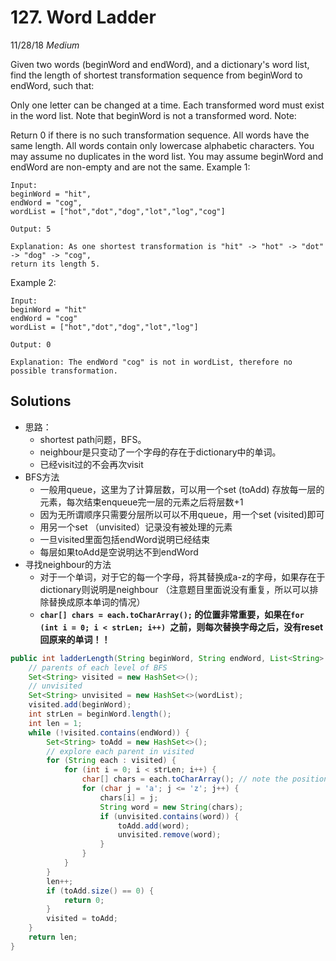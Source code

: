 # 127. Word Ladder
11/28/18
*Medium*

Given two words (beginWord and endWord), and a dictionary's word list, find the length of shortest transformation sequence from beginWord to endWord, such that:

Only one letter can be changed at a time.
Each transformed word must exist in the word list. Note that beginWord is not a transformed word.
Note:

Return 0 if there is no such transformation sequence.
All words have the same length.
All words contain only lowercase alphabetic characters.
You may assume no duplicates in the word list.
You may assume beginWord and endWord are non-empty and are not the same.
Example 1:
```
Input:
beginWord = "hit",
endWord = "cog",
wordList = ["hot","dot","dog","lot","log","cog"]

Output: 5

Explanation: As one shortest transformation is "hit" -> "hot" -> "dot" -> "dog" -> "cog",
return its length 5.
```
Example 2:
```
Input:
beginWord = "hit"
endWord = "cog"
wordList = ["hot","dot","dog","lot","log"]

Output: 0

Explanation: The endWord "cog" is not in wordList, therefore no possible transformation.
```

## Solutions
* 思路：
  - shortest path问题，BFS。
  - neighbour是只变动了一个字母的存在于dictionary中的单词。
  - 已经visit过的不会再次visit
* BFS方法
  - 一般用queue，这里为了计算层数，可以用一个set (toAdd) 存放每一层的元素，每次结束enqueue完一层的元素之后将层数+1
  - 因为无所谓顺序只需要分层所以可以不用queue，用一个set (visited)即可
  - 用另一个set （unvisited）记录没有被处理的元素
  - 一旦visited里面包括endWord说明已经结束
  - 每层如果toAdd是空说明达不到endWord
* 寻找neighbour的方法
  - 对于一个单词，对于它的每一个字母，将其替换成a-z的字母，如果存在于dictionary则说明是neighbour （注意题目里面说没有重复，所以可以排除替换成原本单词的情况）
  - **`char[] chars = each.toCharArray();` 的位置非常重要，如果在`for (int i = 0; i < strLen; i++) `之前，则每次替换字母之后，没有reset回原来的单词！！**

```Java
public int ladderLength(String beginWord, String endWord, List<String> wordList) {
    // parents of each level of BFS
    Set<String> visited = new HashSet<>();
    // unvisited
    Set<String> unvisited = new HashSet<>(wordList);
    visited.add(beginWord);
    int strLen = beginWord.length();
    int len = 1;
    while (!visited.contains(endWord)) {
        Set<String> toAdd = new HashSet<>();
        // explore each parent in visited
        for (String each : visited) {
            for (int i = 0; i < strLen; i++) {
                char[] chars = each.toCharArray(); // note the position of this line!!!
                for (char j = 'a'; j <= 'z'; j++) {
                    chars[i] = j;
                    String word = new String(chars);
                    if (unvisited.contains(word)) {
                        toAdd.add(word);
                        unvisited.remove(word);
                    }
                }
            }
        }
        len++;
        if (toAdd.size() == 0) {
            return 0;
        }
        visited = toAdd;
    }
    return len;
}
```    
